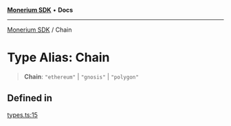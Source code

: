 [**Monerium SDK**](../README.md) • **Docs**

---

[Monerium SDK](../README.md) / Chain

# Type Alias: Chain

> **Chain**: `"ethereum"` \| `"gnosis"` \| `"polygon"`

## Defined in

[types.ts:15](https://github.com/monerium/js-monorepo/blob/6fd0ad80ad4e8d991580cbeedf4372ce7e758e51/packages/sdk/src/types.ts#L15)
